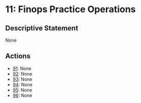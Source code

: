 # 11: Finops Practice Operations

## Descriptive Statement

None

## Actions

- [91](/assessments/actions/091.md): None
- [92](/assessments/actions/092.md): None
- [93](/assessments/actions/093.md): None
- [94](/assessments/actions/094.md): None
- [95](/assessments/actions/095.md): None
- [96](/assessments/actions/096.md): None

